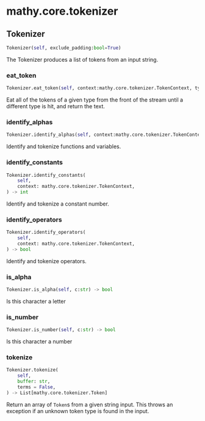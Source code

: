 # mathy.core.tokenizer

## Tokenizer
```python
Tokenizer(self, exclude_padding:bool=True)
```
The Tokenizer produces a list of tokens from an input string.
### eat_token
```python
Tokenizer.eat_token(self, context:mathy.core.tokenizer.TokenContext, typeFn)
```
Eat all of the tokens of a given type from the front of the stream
until a different type is hit, and return the text.
### identify_alphas
```python
Tokenizer.identify_alphas(self, context:mathy.core.tokenizer.TokenContext) -> int
```
Identify and tokenize functions and variables.
### identify_constants
```python
Tokenizer.identify_constants(
    self,
    context: mathy.core.tokenizer.TokenContext,
) -> int
```
Identify and tokenize a constant number.
### identify_operators
```python
Tokenizer.identify_operators(
    self,
    context: mathy.core.tokenizer.TokenContext,
) -> bool
```
Identify and tokenize operators.
### is_alpha
```python
Tokenizer.is_alpha(self, c:str) -> bool
```
Is this character a letter
### is_number
```python
Tokenizer.is_number(self, c:str) -> bool
```
Is this character a number
### tokenize
```python
Tokenizer.tokenize(
    self,
    buffer: str,
    terms = False,
) -> List[mathy.core.tokenizer.Token]
```
Return an array of `Token`s from a given string input.
This throws an exception if an unknown token type is found in the input.
